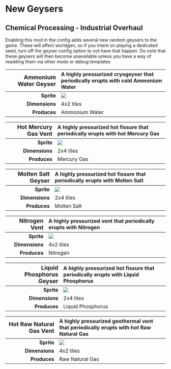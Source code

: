 # New Geysers

## Chemical Processing - Industrial Overhaul

Enabling this mod in the config adds several new random geysers to the game.
These will affect worldgen, so if you intent on playing a dedicated seed, turn off the geyser config option to not have that happen.
Do note that these geysers will then become unavailable unless you have a way of readding them via other mods or debug templates

<!-- !!! wiki inline "Ammonium Geyser"

    ![Geyser Icon](../images/geysers/GeyserGeneric_AmmoniaGeyser.png)

    A highly pressurized cryogeyser that periodically erupts with cold Ammonium Water

    Info            | Value
    :--------------- | -----:
    **Dimensions**: | 4x2 tiles
    **Produces**: | Liquid Ammonia

!!! wiki inline "Ammonium Water Geyser"

    ![Geyser Icon](../images/geysers/GeyserGeneric_AmmoniaGeyser.png)
    A highly pressurized cryogeyser that periodically erupts with cold Ammonium Water

    Info            | Value
    --------------- | -----
    **Dimensions** | 4x2 tiles
    **Produces** | Liquid Ammonia -->

| <font size="+1">Ammonium Water Geyser</font> | A highly pressurized cryogeyser that periodically erupts with cold Ammonium Water</td> |
| -------------------------------------------: | :------------------------------------------------------------------------------------- |
|                                   **Sprite** | <img src="../images/geysers/GeyserGeneric_AmmoniumWaterGeyser.png">                    |
|                               **Dimensions** | 4x2 tiles                                                                              |
|                                 **Produces** | Ammonium Water                                                                         |

| <font size="+1">Hot Mercury Gas Vent</font> | A highly pressurized hot fissure that periodically erupts with hot Mercury Gas |
| ------------------------------------------: | :----------------------------------------------------------------------------- |
|                                  **Sprite** | <img src="../images/geysers/GeyserGeneric_HotMercuryGasVent.png">              |
|                              **Dimensions** | 2x4 tiles                                                                      |
|                                **Produces** | Mercury Gas                                                                    |

| <font size="+1">Molten Salt Geyser</font> | A highly pressurized hot fissure that periodically erupts with Molten Salt |
| ----------------------------------------: | :------------------------------------------------------------------------- |
|                                **Sprite** | <img src="../images/geysers/GeyserGeneric_MoltenSaltGeyser.png">           |
|                            **Dimensions** | 2x4 tiles                                                                  |
|                              **Produces** | Molten Salt                                                                |

| <font size="+1">Nitrogen Vent</font> | A highly pressurized vent that periodically erupts with Nitrogen |
| -----------------------------------: | :--------------------------------------------------------------- |
|                           **Sprite** | <img src="../images/geysers/GeyserGeneric_NitrogenVent.png">     |
|                       **Dimensions** | 4x2 tiles                                                        |
|                         **Produces** | Nitrogen                                                         |

| <font size="+1">Liquid Phosphorus Geyser</font> | A highly pressurized hot fissure that periodically erupts with Liquid Phosphorus |
| ----------------------------------------------: | :------------------------------------------------------------------------------- |
|                                      **Sprite** | <img src="../images/geysers/GeyserGeneric_PhosphorusGeyser.png">                 |
|                                  **Dimensions** | 2x4 tiles                                                                        |
|                                    **Produces** | Liquid Phosphorus                                                                |

| <font size="+1">Hot Raw Natural Gas Vent</font> | A highly pressurized geothermal vent that periodically erupts with hot Raw Natural Gas |
| ----------------------------------------------: | :------------------------------------------------------------------------------------- |
|                                      **Sprite** | <img src="../images/geysers/GeyserGeneric_RawGasVent.png">                             |
|                                  **Dimensions** | 4x2 tiles                                                                              |
|                                    **Produces** | Raw Natural Gas                                                                        |
